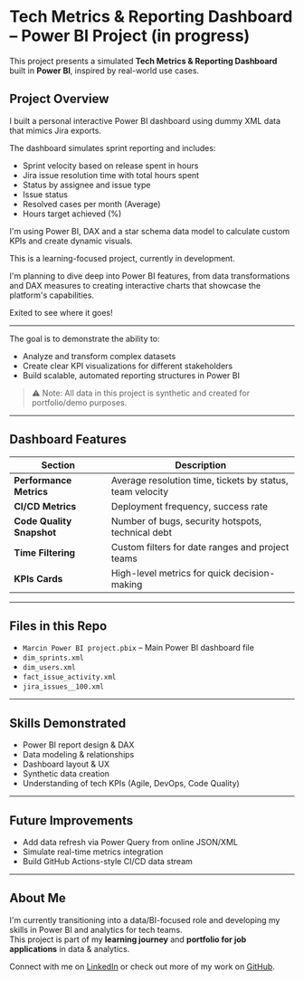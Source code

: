 #  Tech Metrics & Reporting Dashboard – Power BI Project (in progress)

This project presents a simulated **Tech Metrics & Reporting Dashboard** built in **Power BI**, inspired by real-world use cases.

## Project Overview

I built a personal interactive Power BI dashboard using dummy XML data that mimics Jira exports.

The dashboard simulates sprint reporting and includes:
- Sprint velocity based on release spent in hours 
- Jira issue resolution time with total hours spent
- Status by assignee and issue type 
- Issue status
- Resolved cases per month (Average)
- Hours target achieved (%)  

I'm using Power BI, DAX and a star schema data model to calculate custom KPIs and create dynamic visuals.

This is a learning-focused project, currently in development.

I'm planning to dive deep into Power BI features, from data transformations and DAX measures to creating interactive charts that showcase the platform's capabilities.

Exited to see where it goes!

---

The goal is to demonstrate the ability to:
- Analyze and transform complex datasets
- Create clear KPI visualizations for different stakeholders
- Build scalable, automated reporting structures in Power BI

> ⚠️ Note: All data in this project is synthetic and created for portfolio/demo purposes.

---

## Dashboard Features

| Section | Description |
|--------|-------------|
| **Performance Metrics** | Average resolution time, tickets by status, team velocity |
| **CI/CD Metrics** | Deployment frequency, success rate |
| **Code Quality Snapshot** | Number of bugs, security hotspots, technical debt |
| **Time Filtering** | Custom filters for date ranges and project teams |
| **KPIs Cards** | High-level metrics for quick decision-making |

---

## Files in this Repo

- `Marcin Power BI project.pbix` – Main Power BI dashboard file  
- `dim_sprints.xml`
- `dim_users.xml`
- `fact_issue_activity.xml`
- `jira_issues__100.xml`

---

## Skills Demonstrated

- Power BI report design & DAX
- Data modeling & relationships
- Dashboard layout & UX
- Synthetic data creation
- Understanding of tech KPIs (Agile, DevOps, Code Quality)

---

## Future Improvements

- Add data refresh via Power Query from online JSON/XML
- Simulate real-time metrics integration
- Build GitHub Actions-style CI/CD data stream

---

## About Me

I'm currently transitioning into a data/BI-focused role and developing my skills in Power BI and analytics for tech teams.  
This project is part of my **learning journey** and **portfolio for job applications** in data & analytics.

Connect with me on [LinkedIn](https://www.linkedin.com/in/marcin-rusiecki-67a46b102/) or check out more of my work on [GitHub](https://github.com/Marciner-dev/powerbi-tech-dashboard).
